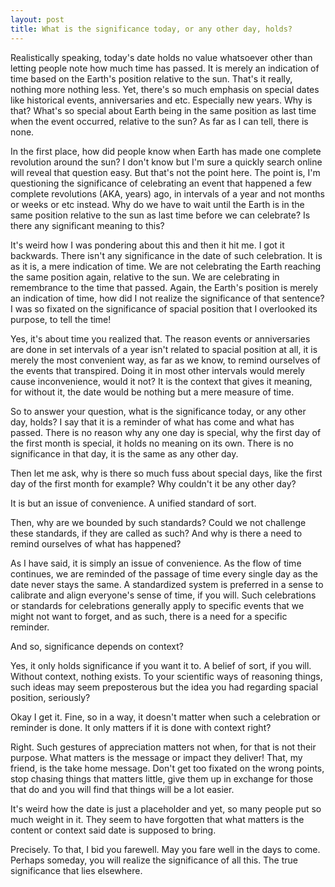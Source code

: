 ```yaml
---
layout: post
title: What is the significance today, or any other day, holds?
---
```


Realistically speaking, today's date holds no value whatsoever other than letting people note how much time has passed. It is merely an indication of time based on the Earth's position relative to the sun. That's it really, nothing more nothing less. Yet, there's so much emphasis on special dates like historical events, anniversaries and etc. Especially new years. Why is that? What's so special about Earth being in the same position as last time when the event occurred, relative to the sun? As far as I can tell, there is none.

In the first place, how did people know when Earth has made one complete revolution around the sun? I don't know but I'm sure a quickly search online will reveal that question easy. But that's not the point here. The point is, I'm questioning the significance of celebrating an event that happened a few complete revolutions (AKA, years) ago, in intervals of a year and not months or weeks or etc instead. Why do we have to wait until the Earth is in the same position relative to the sun as last time before we can celebrate? Is there any significant meaning to this?

It's weird how I was pondering about this and then it hit me. I got it backwards. There isn't any significance in the date of such celebration. It is as it is, a mere indication of time. We are not celebrating the Earth reaching the same position again, relative to the sun. We are celebrating in remembrance to the time that passed. Again, the Earth's position is merely an indication of time, how did I not realize the significance of that sentence? I was so fixated on the significance of spacial position that I overlooked its purpose, to tell the time!

Yes, it's about time you realized that. The reason events or anniversaries are done in set intervals of a year isn't related to spacial position at all, it is merely the most convenient way, as far as we know, to remind ourselves of the events that transpired. Doing it in most other intervals would merely cause inconvenience, would it not? It is the context that gives it meaning, for without it, the date would be nothing but a mere measure of time.

So to answer your question, what is the significance today, or any other day, holds? I say that it is a reminder of what has come and what has passed. There is no reason why any one day is special, why the first day of the first month is special, it holds no meaning on its own. There is no significance in that day, it is the same as any other day.

Then let me ask, why is there so much fuss about special days, like the first day of the first month for example? Why couldn't it be any other day?

It is but an issue of convenience. A unified standard of sort.

Then, why are we bounded by such standards? Could we not challenge these standards, if they are called as such? And why is there a need to remind ourselves of what has happened?

As I have said, it is simply an issue of convenience. As the flow of time continues, we are reminded of the passage of time every single day as the date never stays the same. A standardized system is preferred in a sense to calibrate and align everyone's sense of time, if you will. Such celebrations or standards for celebrations generally apply to specific events that we might not want to forget, and as such, there is a need for a specific reminder.

And so, significance depends on context?

Yes, it only holds significance if you want it to. A belief of sort, if you will. Without context, nothing exists. To your scientific ways of reasoning things, such ideas may seem preposterous but the idea you had regarding spacial position, seriously?

Okay I get it. Fine, so in a way, it doesn't matter when such a celebration or reminder is done. It only matters if it is done with context right?

Right. Such gestures of appreciation matters not when, for that is not their purpose. What matters is the message or impact they deliver! That, my friend, is the take home message. Don't get too fixated on the wrong points, stop chasing things that matters little, give them up in exchange for those that do and you will find that things will be a lot easier.

It's weird how the date is just a placeholder and yet, so many people put so much weight in it. They seem to have forgotten that what matters is the content or context said date is supposed to bring.

Precisely. To that, I bid you farewell. May you fare well in the days to come. Perhaps someday, you will realize the significance of all this. The true significance that lies elsewhere.